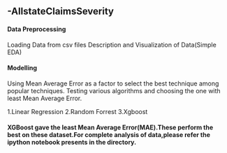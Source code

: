 ## -AllstateClaimsSeverity

#### Data Preprocessing
Loading Data from csv files
Description and Visualization of Data(Simple EDA)

#### Modelling
Using Mean Average Error as a factor to select the best technique among popular techniques.
Testing various algorithms and choosing the one with least Mean Average Error.

1.Linear Regression
2.Random Forrest
3.Xgboost

#### XGBoost gave the least Mean Average Error(MAE).These perform the best on these dataset.For complete analysis of data,please refer the ipython notebook presents in the directory.
